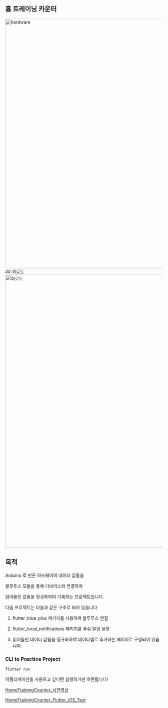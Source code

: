 ## 홈 트레이닝 카운터
<img width="795" alt="hardware" src="https://github.com/AriSongYe/HomeTrainingCounter/assets/82326075/86a88fab-815d-45de-9808-b7a0be86dc6b">
## 회로도
<img width="871" alt="회로도" src="https://github.com/AriSongYe/HomeTrainingCounter/assets/82326075/78a49541-a320-45ab-b247-c797c1fd415c">


## 목적
Arduino 로 만든 하드웨어의 데이터 값들을

블루투스 모듈을 통해 디바이스와 연결하여

읽어들인 값들을 정규화하여 기록하는 프로젝트입니다.

다음 프로젝트는 다음과 같은 구조로 되어 있습니다

1. flutter_blue_plus 패키지를 사용하여 블루투스 연결

2. flutter_local_notifications 패키지를 푸쉬 알림 설정

3. 읽어들인 데이터 값들을 정규화하여 데이터셀로 추가하는 페이지로 구성되어 있습니다.

### CLI to Practice Project

`flutter run`

어플리케이션을 사용하고 싶다면 실행하기만 하면됩니다!

[HomeTrainingCounter_시연영상](https://youtu.be/H6qXVd88m9M)

[HomeTrainingCounter_Flutter_iOS_Test](https://youtu.be/dDl8ZatepUY)
